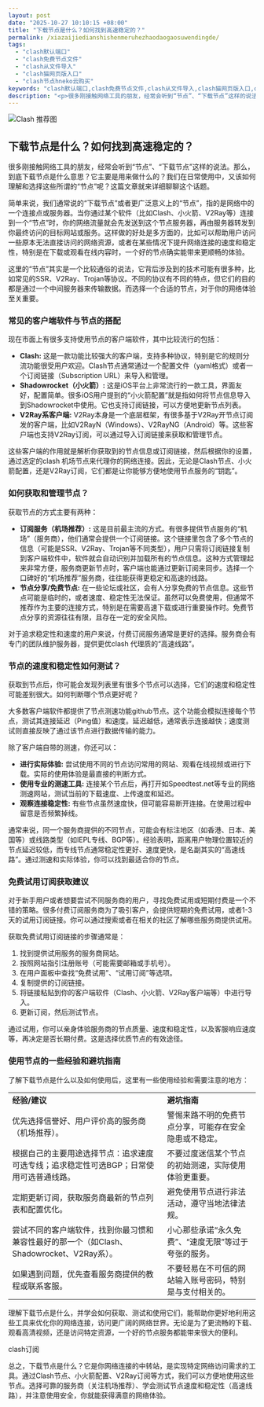 ```yaml
---
layout: post
date: "2025-10-27 10:10:15 +08:00"
title: "下载节点是什么？如何找到高速稳定的？"
permalink: /xiazaijiedianshishenmeruhezhaodaogaosuwendingde/
tags:
  - "clash默认端口"
  - "clash免费节点文件"
  - "clash从文件导入"
  - "clash猫网页版入口"
  - "clash节点hneko云购买"
keywords: "clash默认端口,clash免费节点文件,clash从文件导入,clash猫网页版入口,clash节点hneko云购买"
description: "<p>很多刚接触网络工具的朋友，经常会听到“节点”、“下载节点”这样的说法。那么，到底下载节点是什么意思？它主要是用来做什么的？我们在日常使用中，又该如何理解和选择这些所谓的“节点”呢？这篇文章就来详细聊聊这个话题。</p>"
---
```


![Clash 推荐图](https://clashjd.github.io/assets/img/六月一个月的机场订阅.png)

## 下载节点是什么？如何找到高速稳定的？

<p>很多刚接触网络工具的朋友，经常会听到“节点”、“下载节点”这样的说法。那么，到底下载节点是什么意思？它主要是用来做什么的？我们在日常使用中，又该如何理解和选择这些所谓的“节点”呢？这篇文章就来详细聊聊这个话题。</p>
<p>简单来说，我们通常说的“下载节点”或者更广泛意义上的“节点”，指的是网络中的一个连接点或服务器。当你通过某个软件（比如Clash、小火箭、V2Ray等）连接到一个“节点”时，你的网络流量就会先发送到这个节点服务器，再由服务器转发到你最终访问的目标网站或服务。这样做的好处是多方面的，比如可以帮助用户访问一些原本无法直接访问的网络资源，或者在某些情况下提升网络连接的速度和稳定性，特别是在下载或观看在线内容时，一个好的节点确实能带来更顺畅的体验。</p>
<p>这里的“节点”其实是一个比较通俗的说法，它背后涉及到的技术可能有很多种，比如常见的SSR、V2Ray、Trojan等协议。不同的协议有不同的特点，但它们的目的都是通过一个中间服务器来传输数据。而选择一个合适的节点，对于你的网络体验至关重要。</p>
<h3>常见的客户端软件与节点的搭配</h3>
<p>现在市面上有很多支持使用节点的客户端软件，其中比较流行的包括：</p>
<ul>
<li><strong>Clash:</strong> 这是一款功能比较强大的客户端，支持多种协议，特别是它的规则分流功能很受用户欢迎。Clash节点通常通过一个配置文件（yaml格式）或者一个订阅链接（Subscription URL）来导入和管理。</li>
<li><strong>Shadowrocket（小火箭）:</strong> 这是iOS平台上非常流行的一款工具，界面友好，配置简单。很多iOS用户提到的“小火箭配置”就是指如何将节点信息导入到Shadowrocket中使用。它也支持订阅链接，可以方便地更新节点列表。</li>
<li><strong>V2Ray系客户端:</strong> V2Ray本身是一个底层框架，有很多基于V2Ray开节点订阅发的客户端，比如V2RayN（Windows）、V2RayNG（Android）等。这些客户端也支持V2Ray订阅，可以通过导入订阅链接来获取和管理节点。</li>
</ul>
<p>这些客户端的作用就是解析你获取到的节点信息或订阅链接，然后根据你的设置，通过选定的clash 机场节点来代理你的网络连接。因此，无论是Clash节点、小火箭配置，还是V2Ray订阅，它们都是让你能够方便地使用节点服务的“钥匙”。</p>
<h3>如何获取和管理节点？</h3>
<p>获取节点的方式主要有两种：</p>
<ul>
<li><strong>订阅服务（机场推荐）:</strong> 这是目前最主流的方式。有很多提供节点服务的“机场”（服务商），他们通常会提供一个订阅链接。这个链接里包含了多个节点的信息（可能是SSR、V2Ray、Trojan等不同类型），用户只需将订阅链接复制到客户端软件中，软件就会自动识别并加载所有的节点信息。这种方式管理起来非常方便，服务商更新节点时，客户端也能通过更新订阅来同步。选择一个口碑好的“机场推荐”服务商，往往能获得更稳定和高速的线路。</li>
<li><strong>节点分享/免费节点:</strong> 在一些论坛或社区，会有人分享免费的节点信息。这些节点可能是临时的，或者速度、稳定性无法保证。虽然可以免费使用，但通常不推荐作为主要的连接方式，特别是在需要高速下载或进行重要操作时。免费节点分享的资源往往有限，且存在一定的安全风险。</li>
</ul>
<p>对于追求稳定性和速度的用户来说，付费订阅服务通常是更好的选择。服务商会有专门的团队维护服务器，提供更优clash 代理质的“高速线路”。</p>
<h3>节点的速度和稳定性如何测试？</h3>
<p>获取到节点后，你可能会发现列表里有很多个节点可以选择，它们的速度和稳定性可能差别很大。如何判断哪个节点更好呢？</p>
<p>大多数客户端软件都提供了节点测速功能github节点。这个功能会模拟连接每个节点，测试其连接延迟（Ping值）和速度。延迟越低，通常表示连接越快；速度测试则直接反映了通过该节点进行数据传输的能力。</p>
<p>除了客户端自带的测速，你还可以：</p>
<ul>
<li><strong>进行实际体验:</strong> 尝试使用不同的节点访问常用的网站、观看在线视频或进行下载。实际的使用体验是最直接的判断方式。</li>
<li><strong>使用专业的测速工具:</strong> 连接某个节点后，再打开如Speedtest.net等专业的网络测速网站，测试当前的下载速度、上传速度和延迟。</li>
<li><strong>观察连接稳定性:</strong> 有些节点虽然速度快，但可能容易断开连接。在使用过程中留意是否频繁掉线。</li>
</ul>
<p>通常来说，同一个服务商提供的不同节点，可能会有标注地区（如香港、日本、美国等）或线路类型（如IEPL专线、BGP等）。经验表明，距离用户物理位置较近的节点延迟较低，而专线节点通常稳定性更好、速度更快，是名副其实的“高速线路”。通过测速和实际体验，你可以找到最适合你的节点。</p>
<h3>免费试用订阅获取建议</h3>
<p>对于新手用户或者想要尝试不同服务商的用户，寻找免费试用或短期付费是一个不错的策略。很多付费订阅服务商为了吸引客户，会提供短期的免费试用，或者1-3天的试用订阅链接。你可以通过搜索或者在相关的社区了解哪些服务商提供试用。</p>
<p>获取免费试用订阅链接的步骤通常是：</p>
<ol>
<li>找到提供试用服务的服务商网站。</li>
<li>按照网站指引注册账号（可能需要邮箱或手机号）。</li>
<li>在用户面板中查找“免费试用”、“试用订阅”等选项。</li>
<li>复制提供的订阅链接。</li>
<li>将链接粘贴到你的客户端软件（Clash、小火箭、V2Ray客户端等）中进行导入。</li>
<li>更新订阅，然后测试节点。</li>
</ol>
<p>通过试用，你可以亲身体验服务商的节点质量、速度和稳定性，以及客服响应速度等，再决定是否长期付费。这是选择优质节点的有效途径。</p>
<h3>使用节点的一些经验和避坑指南</h3>
<p>了解下载节点是什么以及如何使用后，这里有一些使用经验和需要注意的地方：</p>
<table>
<tr>
<td><strong>经验/建议</strong></td>
<td><strong>避坑指南</strong></td>
</tr>
<tr>
<td>优先选择信誉好、用户评价高的服务商（机场推荐）。</td>
<td>警惕来路不明的免费节点分享，可能存在安全隐患或不稳定。</td>
</tr>
<tr>
<td>根据自己的主要用途选择节点：追求速度可选专线；追求稳定性可选BGP；日常使用可选普通线路。</td>
<td>不要过度迷信某个节点的初始测速，实际使用体验更重要。</td>
</tr>
<tr>
<td>定期更新订阅，获取服务商最新的节点列表和配置优化。</td>
<td>避免使用节点进行非法活动，遵守当地法律法规。</td>
</tr>
<tr>
<td>尝试不同的客户端软件，找到你最习惯和兼容性最好的那一个（如Clash、Shadowrocket、V2Ray系）。</td>
<td>小心那些承诺“永久免费”、“速度无限”等过于夸张的服务。</td>
</tr>
<tr>
<td>如果遇到问题，优先查看服务商提供的教程或联系客服。</td>
<td>不要轻易在不可信的网站输入账号密码，特别是与支付相关的。</td>
</tr>
</table>
<p>理解下载节点是什么，并学会如何获取、测试和使用它们，能帮助你更好地利用这些工具来优化你的网络连接，访问更广阔的网络世界。无论是为了更流畅的下载、观看高清视频，还是访问特定资源，一个好的节点服务都能带来很大的便利。</p>
clash订阅<p>总之，下载节点是什么？它是你网络连接的中转站，是实现特定网络访问需求的工具。通过Clash节点、小火箭配置、V2Ray订阅等方式，我们可以方便地使用这些节点。选择可靠的服务商（关注机场推荐）、学会测试节点速度和稳定性（高速线路），并注意使用安全，你就能获得满意的网络体验。</p>